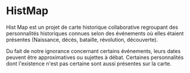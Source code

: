 HistMap
==========

Hist Map est un projet de carte historique collaborative regroupant des personnalités historiques connues selon des événements où elles étaient présentes (Naissance, décès, bataille, révolution, découverte).

Du fait de notre ignorance concernant certains événements, leurs dates peuvent être approximatives ou sujettes à débat. Certaines personnalités dont l'existence n'est pas certaine sont aussi présentes sur la carte. 
